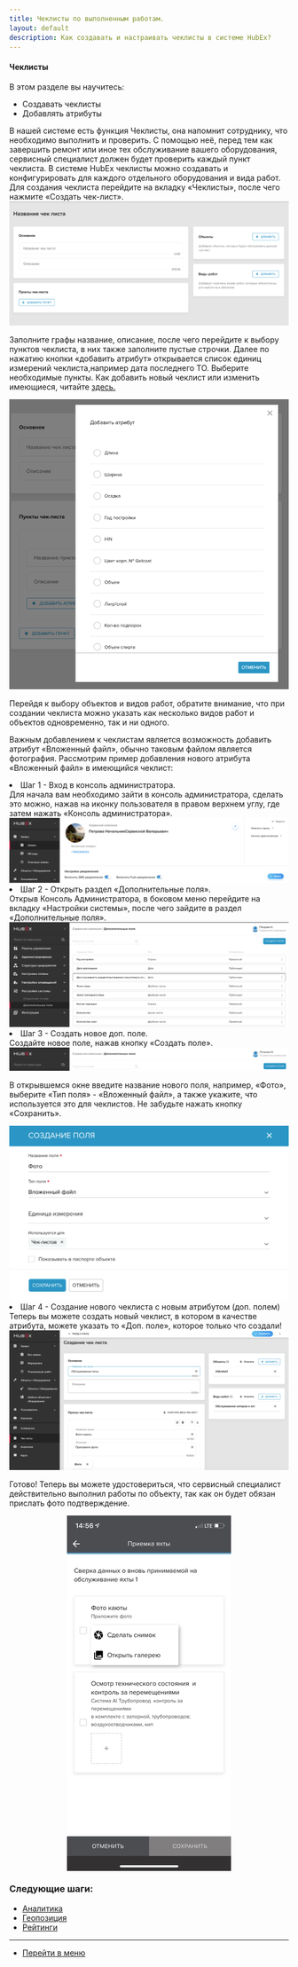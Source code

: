```yaml
---
title: Чеклисты по выполненным работам.
layout: default
description: Как создавать и настраивать чеклисты в системе HubEx?
---
```


<!-- Yandex.Metrika counter -->
<script type="text/javascript" >
   (function(m,e,t,r,i,k,a){m[i]=m[i]||function(){(m[i].a=m[i].a||[]).push(arguments)};
   m[i].l=1*new Date();k=e.createElement(t),a=e.getElementsByTagName(t)[0],k.async=1,k.src=r,a.parentNode.insertBefore(k,a)})
   (window, document, "script", "https://mc.yandex.ru/metrika/tag.js", "ym");
   ym('{{ site.yandex_metric }}', "init", {
        id:'{{ site.yandex_metric }}',
        clickmap:true,
        trackLinks:true,
        accurateTrackBounce:true,
        webvisor:true
   });
</script>
<noscript><div><img src="https://mc.yandex.ru/watch/'{{ site.yandex_metric }}'" style="position:absolute; left:-9999px;" alt="" /></div></noscript>
<!-- /Yandex.Metrika counter -->

#### Чеклисты
В этом разделе вы научитесь:
- Создавать чеклисты
- Добавлять атрибуты

В нашей системе есть функция Чеклисты, она напомнит сотруднику, что необходимо выполнить и проверить. С помощью неё, перед тем как завершить ремонт или иное тех обслуживание вашего оборудования, сервисный специалист должен будет проверить каждый пункт чеклиста. В системе HubEx чеклисты можно создавать и конфигурировать для каждого отдельного оборудования и вида работ.
 Для создания чеклиста перейдите на вкладку «Чеклисты», после чего нажмите «Создать чек-лист».
![check1.png](/attachments/images/FAQ/USER/Checklists/check1.png)

<p> Заполните графы название, описание, после чего перейдите к выбору пунктов чеклиста, в них также заполните пустые строчки. Далее по нажатию кнопки «добавить атрибут» открывается список единиц измерений чеклиста,например дата последнего ТО. Выберите необходимые пункты.
Как добавить новый чеклист или изменить имеющиеся, читайте <a href="https://wiki.hubex.ru/docs/FAQ/RU/admin/TicketAttribute.html"> здесь.</a></p>


![check2.png](/attachments/images/FAQ/USER/Checklists/check2.png)

Перейдя к выбору объектов и видов работ, обратите внимание, что при создании чеклиста можно указать как несколько видов работ и объектов одновременно, так и ни одного.

Важным добавлением к чеклистам является возможность добавить атрибут  «Вложенный файл», обычно таковым файлом является фотография.
Рассмотрим пример добавления нового атрибута  «Вложенный файл» в имеющийся чеклист:

<li>Шаг 1 - Вход в консоль администратора.</li>
Для начала вам необходимо зайти в консоль администратора, сделать это можно, нажав на иконку пользователя в правом верхнем углу, где затем нажать  «Консоль администратора».

<img src="/attachments/images/FAQ/USER/Checklists/check4.png"/>

<li>Шаг 2 - Открыть раздел  «Дополнительные поля».</li>
Открыв Консоль Администратора, в боковом меню перейдите на вкладку  «Настройки системы», после чего зайдите в раздел  «Дополнительные поля».

<img src="/attachments/images/FAQ/USER/Checklists/check5.png"/>

<li>Шаг 3 - Создать новое доп. поле.</li>
Создайте новое поле, нажав кнопку  «Создать поле».

<img src="/attachments/images/FAQ/USER/Checklists/check6.png"/>

<P>В открывшемся окне введите название нового поля, например,  «Фото», выберите  «Тип поля» -  «Вложенный файл», а также укажите, что используется это для чеклистов. Не забудьте нажать кнопку  «Сохранить».</p>

<img src="/attachments/images/FAQ/USER/Checklists/check7.png"/>

<li>Шаг 4 - Создание нового чеклиста с новым атрибутом (доп. полем)</li>
Теперь вы можете создать новый чеклист, в котором в качестве атрибута, можете указать то  «Доп. поле», которое только что создали!

<img src="/attachments/images/FAQ/USER/Checklists/check8.png"/>

Готово! Теперь вы можете удостовериться, что сервисный специалист действительно выполнил работы по объекту, так как он будет обязан прислать фото подтверждение.
<div>
  <img  style="margin: 0 auto; display: block; max-width: 100%;" src="/attachments/images/FAQ/USER/Checklists/check3.jpg" />
</div>



### Следующие шаги:
- [Аналитика](./Analytics.md)
- [Геопозиция](./GeoPosition.md)
- [Рейтинги](./Ratings.md)


___
- [Перейти в меню](http://wiki.hubex.ru)
